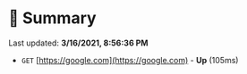 # 📖 Summary
Last updated: **3/16/2021, 8:56:36 PM**

- `GET` [https://google.com](https://google.com) - **Up** (105ms)
